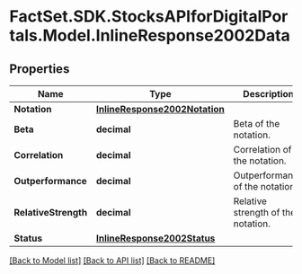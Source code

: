# FactSet.SDK.StocksAPIforDigitalPortals.Model.InlineResponse2002Data

## Properties

Name | Type | Description | Notes
------------ | ------------- | ------------- | -------------
**Notation** | [**InlineResponse2002Notation**](InlineResponse2002Notation.md) |  | [optional] 
**Beta** | **decimal** | Beta of the notation. | [optional] 
**Correlation** | **decimal** | Correlation of the notation. | [optional] 
**Outperformance** | **decimal** | Outperformance of the notation. | [optional] 
**RelativeStrength** | **decimal** | Relative strength of the notation. | [optional] 
**Status** | [**InlineResponse2002Status**](InlineResponse2002Status.md) |  | [optional] 

[[Back to Model list]](../README.md#documentation-for-models) [[Back to API list]](../README.md#documentation-for-api-endpoints) [[Back to README]](../README.md)

